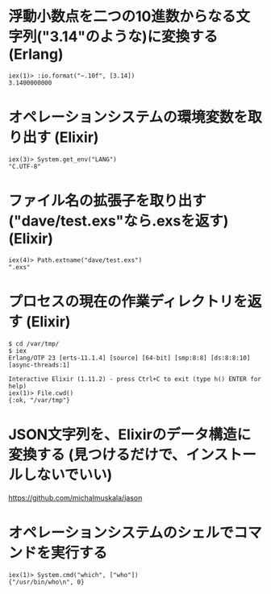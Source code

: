 # 浮動小数点を二つの10進数からなる文字列("3.14"のような)に変換する (Erlang)

```
iex(1)> :io.format("~.10f", [3.14])
3.1400000000
```

# オペレーションシステムの環境変数を取り出す (Elixir)

```
iex(3)> System.get_env("LANG")
"C.UTF-8"
```

# ファイル名の拡張子を取り出す ("dave/test.exs"なら.exsを返す) (Elixir)

```
iex(4)> Path.extname("dave/test.exs")
".exs"
```

# プロセスの現在の作業ディレクトリを返す (Elixir)

```
$ cd /var/tmp/
$ iex
Erlang/OTP 23 [erts-11.1.4] [source] [64-bit] [smp:8:8] [ds:8:8:10] [async-threads:1]

Interactive Elixir (1.11.2) - press Ctrl+C to exit (type h() ENTER for help)
iex(1)> File.cwd()
{:ok, "/var/tmp"}
```

# JSON文字列を、Elixirのデータ構造に変換する (見つけるだけで、インストールしないでいい)

https://github.com/michalmuskala/jason

# オペレーションシステムのシェルでコマンドを実行する

```
iex(1)> System.cmd("which", ["who"])  
{"/usr/bin/who\n", 0}
```

